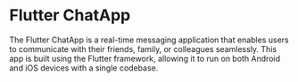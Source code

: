 # Flutter ChatApp

The Flutter ChatApp is a real-time messaging application that enables users to communicate with their friends, family, or colleagues seamlessly. This app is built using the Flutter framework, allowing it to run on both Android and iOS devices with a single codebase.
